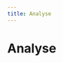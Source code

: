 ```yaml
---
title: Analyse
---
```


# Analyse

<!-- TODO: 

Beschrijf de stappen die jullie in de analyse van de probleemstelling hebben gedaan in minimum 500 woorden.

* Wat zijn vergelijkbare projecten?
* Welke datasets gebruiken jullie?
* Hoe verkrijgen jullie deze datasets?
* Welke structuren van Neurale Netwerken heb je gekozen?
* Wat zijn relevante tools die jullie gebruiken?
* Op welke target kunnen jullie inferen?
* Beschrijf de hardware die je nodig hebt om te trainen / te inferen.
* Welke software heb je nodig? Wat is het OS?
* Welke libraries heb je gebruikt?
* Hoe wil je de software deployen? .exe? docker? pip python package?

 -->
